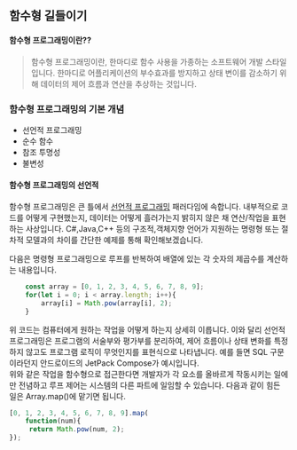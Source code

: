 ## 함수형 길들이기
  

#### 함수형 프로그래밍이란??
>함수형 프로그래밍이란, 한마디로 함수 사용을 가종하는 소프트웨어 개발 스타일입니다.
>한마디로 어플리케이션의 부수효과를 방지하고 상태 변이를 감소하기 위해 데이터의 제어 흐름과 연산을 추상하는 것입니다.

  

  
  
### 함수형 프로그래밍의 기본 개념
- 선언적 프로그래밍
- 순수 함수
- 참조 투명성
- 불변성 

  


#### 함수형 프로그래밍의 선언적
함수형 프로그래밍은 큰 틀에서 [선언적 프로그래밍](https://ko.wikipedia.org/wiki/%EC%84%A0%EC%96%B8%ED%98%95_%ED%94%84%EB%A1%9C%EA%B7%B8%EB%9E%98%EB%B0%8D) 패러다임에 속합니다. 내부적으로 코드를 어떻게 구현했는지, 데이터는 어떻게 흘러가는지 밝히지 않은 채 연산/작업을 표현하는 사상입니다. C#,Java,C++ 등의 구조적,객체지향 언어가 지원하는 명령형 또는 절차적 모델과의 차이를 간단한 예제를 통해 확인해보겠습니다.

  


다음은 명령형 프로그래밍으로 루프를 반복하여 배열에 있는 각 숫자의 제곱수를 계산하는 내용입니다.
```javaScript
    const array = [0, 1, 2, 3, 4, 5, 6, 7, 8, 9];
    for(let i = 0; i < array.length; i++){
        array[i] = Math.pow(array[i], 2);
    }
```
  

위 코드는 컴퓨터에게 원하는 작업을 어떻게 하는지 상세히 이릅니다. 이와 달리 선언적 프로그래밍은 프로그램의 서술부와 평가부를 분리하여, 제어 흐름이나 상태 변화를 특정하지 않고도 프로그램 로직이 무엇인지를 표현식으로 나타냅니다. 예를 들면 SQL 구문이라던지 안드로이드의 JetPack Compose가 예시입니다.  
위와 같은 작업을 함수형으로 접근한다면 개발자가 각 요소를 올바르게 작동시키는 일에만 전념하고 루프 제어는 시스템의 다른 파트에 일임할 수 있습니다. 다음과 같이 힘든 일은 Array.map()에 맡기면 됩니다.
  

```javascript
[0, 1, 2, 3, 4, 5, 6, 7, 8, 9].map(
    function(num){
     return Math.pow(num, 2);   
});
```

